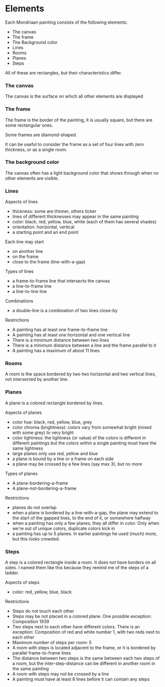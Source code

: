 # Elements

Each Mondriaan painting consists of the following elements:

- The canvas
- The frame
- The Background color
- Lines
- Rooms
- Planes
- Steps

All of these are rectangles, but their characteristics differ.

### The canvas

The canvas is the surface on which all other elements are displayed

### The frame

The frame is the border of the painting, it is usually square, but there are some rectangular ones.

Some frames are diamond-shaped.

It can be useful to consider the frame as a set of four lines with zero thickness, or as a single room.

### The background color

The canvas often has a light background color that shows through when no other elements are visible.

### Lines

Aspects of lines

* thickness: some are thinner, others ticker
* lines of different thicknesses may appear in the same painting
* color: black, red, yellow, blue, white (each of them has several shades)
* orientation: horizontal, vertical
* a starting point and an end point

Each line may start

* on another line
* on the frame
* close to the frame (line-with-a-gap)

Types of lines

* a frame-to-frame line that intersects the canvas
* a line-to-frame line
* a line-to-line line

Combinations

* a double-line is a combination of two lines close-by

Restrictions

* A painting has at least one frame-to-frame line
* A painting has at least one horizontal and one vertical line
* There is a minimum distance between two lines
* There is a minimum distance between a line and the frame parallel to it
* A painting has a maximum of about 11 lines

### Rooms

A room is the space bordered by two two horizontal and two vertical lines, not intersected by another line.

### Planes

A plane is a colored rectangle bordered by lines.

Aspects of planes

* color hue: black, red, yellow, blue, grey
* color chroma (brightness): colors vary from somewhat bright (mixed with some grey) to very bright
* color lightness: the lightness (or value) of the colors is different in different paintings but the colors within a single painting must have the same lightness
* large planes only use red, yellow and blue
* a plane is bound by a line or a frame on each side
* a plane may be crossed by a few lines (say max 3), but no more

Types of planes

* A plane-bordering-a-frame
* A plane-not-bordering-a-frame

Restrictions

* planes do not overlap
* when a plane is bordered by a line-with-a-gap, the plane may extend to the start of the gapped lines, to the end of it, or somewhere halfway
* when a painting has only a few planes, they all differ in color. Only when we're out of unique colors, duplicate colors kick in
* a painting has up to 5 planes. In earlier paintings he used (much) more, but this looks crowded.

### Steps

A step is a colored rectangle inside a room. It does not have borders on all sides.
I named them like this because they remind me of the steps of a ladder.

Aspects of steps

* color: red, yellow, blue, black

Restrictions

* Steps do not touch each other
* Steps may be not placed in a colored plane. One possible exception: Composition 1939
* Two steps next to each other have different colors. There is an exception: Composition of red and white number 1, with two reds next to each other
* Maximum number of steps per room: 5
* A room with steps is located adjacent to the frame, or it is bordered by parallel frame-to-frame lines
* The distance between two steps is the same between each two steps of a room, but the inter-step-distance can be different in another room in the same painting
* A room with steps may not be crossed by a line
* A painting must have at least 8 lines before it can contain any steps
